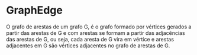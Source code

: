 # GraphEdge
O grafo de arestas de um grafo G, é o grafo formado por vértices gerados a partir das arestas de G e com arestas se formam a partir das adjacências das arestas de G, ou seja, cada aresta de G vira em vértice e arestas adjacentes em G são vértices adjacentes no grafo de arestas de G.
